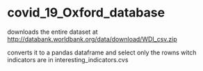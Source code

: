 # covid_19_Oxford_database

 downloads the entire dataset at http://databank.worldbank.org/data/download/WDI_csv.zip

 converts it to a pandas dataframe and select only the rowns witch indicators are in interesting_indicators.cvs
